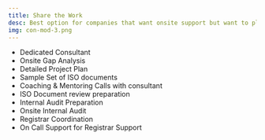 ```yaml
---
title: Share the Work
desc: Best option for companies that want onsite support but want to play a significant role Service Includes
img: con-mod-3.png
---
```


- Dedicated Consultant
- Onsite Gap Analysis
- Detailed Project Plan
- Sample Set of ISO documents
- Coaching & Mentoring Calls with consultant
- ISO Document review preparation
- Internal Audit Preparation
- Onsite Internal Audit
- Registrar Coordination
- On Call Support for Registrar Support
